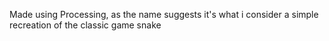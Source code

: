 Made using Processing, as the name suggests it's what i consider a simple recreation of the classic game snake
